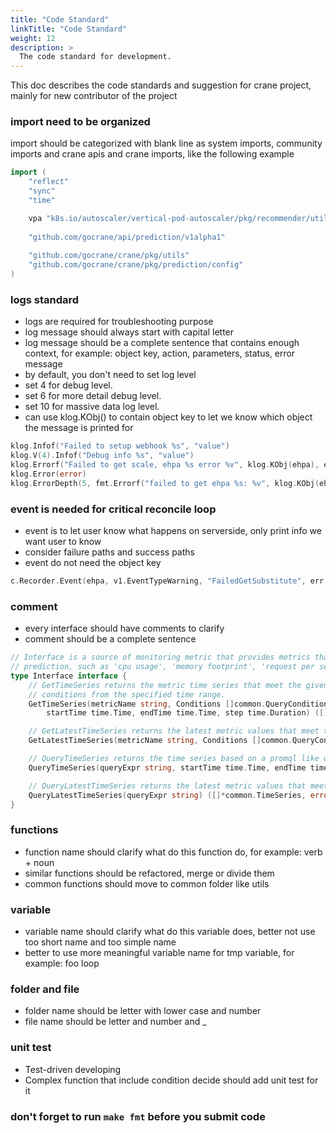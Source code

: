 ```yaml
---
title: "Code Standard"
linkTitle: "Code Standard"
weight: 12
description: >
  The code standard for development.
---
```


This doc describes the code standards and suggestion for crane project, mainly for new contributor of the project

### import need to be organized
import should be categorized with blank line as system imports, community imports and crane apis and crane imports, like the following example
```go
import (
	"reflect"
	"sync"
	"time"

	vpa "k8s.io/autoscaler/vertical-pod-autoscaler/pkg/recommender/util"
	
	"github.com/gocrane/api/prediction/v1alpha1"
	
	"github.com/gocrane/crane/pkg/utils"
	"github.com/gocrane/crane/pkg/prediction/config"
)
```

### logs standard
- logs are required for troubleshooting purpose
- log message should always start with capital letter
- log message should be a complete sentence that contains enough context, for example: object key, action, parameters, status, error message
- by default, you don't need to set log level
- set 4 for debug level.
- set 6 for more detail debug level.
- set 10 for massive data log level.
- can use klog.KObj() to contain object key to let we know which object the message is printed for
```go
klog.Infof("Failed to setup webhook %s", "value")
klog.V(4).Infof("Debug info %s", "value")
klog.Errorf("Failed to get scale, ehpa %s error %v", klog.KObj(ehpa), err)
klog.Error(error)
klog.ErrorDepth(5, fmt.Errorf("failed to get ehpa %s: %v", klog.KObj(ehpa), err))
```

### event is needed for critical reconcile loop
- event is to let user know what happens on serverside, only print info we want user to know
- consider failure paths and success paths
- event do not need the object key
```go
c.Recorder.Event(ehpa, v1.EventTypeWarning, "FailedGetSubstitute", err.Error())
```

### comment
- every interface should have comments to clarify 
- comment should be a complete sentence 
```go
// Interface is a source of monitoring metric that provides metrics that can be used for
// prediction, such as 'cpu usage', 'memory footprint', 'request per second (qps)', etc.
type Interface interface {
	// GetTimeSeries returns the metric time series that meet the given
	// conditions from the specified time range.
	GetTimeSeries(metricName string, Conditions []common.QueryCondition,
		startTime time.Time, endTime time.Time, step time.Duration) ([]*common.TimeSeries, error)

	// GetLatestTimeSeries returns the latest metric values that meet the given conditions.
	GetLatestTimeSeries(metricName string, Conditions []common.QueryCondition) ([]*common.TimeSeries, error)

	// QueryTimeSeries returns the time series based on a promql like query string.
	QueryTimeSeries(queryExpr string, startTime time.Time, endTime time.Time, step time.Duration) ([]*common.TimeSeries, error)

	// QueryLatestTimeSeries returns the latest metric values that meet the given query.
	QueryLatestTimeSeries(queryExpr string) ([]*common.TimeSeries, error)
}
```

### functions
- function name should clarify what do this function do, for example: verb + noun
- similar functions should be refactored, merge or divide them
- common functions should move to common folder like utils

### variable
- variable name should clarify what do this variable does, better not use too short name and too simple name
- better to use more meaningful variable name for tmp variable, for example: foo loop

### folder and file
- folder name should be letter with lower case and number
- file name should be letter and number and _

### unit test
- Test-driven developing
- Complex function that include condition decide should add unit test for it

### don't forget to run `make fmt` before you submit code
